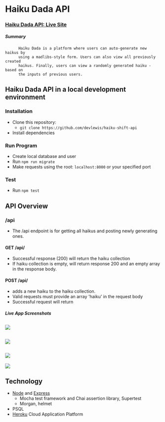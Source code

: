# Haiku Dada API

### [Haiku Dada API: Live Site](https://intense-ridge-06549.herokuapp.com/)

##### Summary

          Haiku Dada is a platform where users can auto-generate new haikus by
          using a madlibs-style form. Users can also view all previously created
          haikus. Finally, users can view a randomly generated haiku - based on
          the inputs of previous users.

## Haiku Dada API in a local development environment

### Installation

* Clone this repository:
  * `git clone https://github.com/devlewis/haiku-shift-api`
* Install dependencies 

### Run Program

* Create local database and user 
* Run `npm run migrate`
* Make requests using the root: `localhost:8000` or your specified port

### Test

* Run `npm test`



## API Overview

### /api

* The /api endpoint is for getting all haikus and posting newly generating ones. 

#### GET /api/

* Successful response (200) will return the haiku collection
* If haiku collection is empty, will return response 200 and an empty array in the response body. 

#### POST /api/

* adds a new haiku to the haiku collection.
* Valid requests must provide an array 'haiku' in the request body
* Successful request will return 

##### Live App Screenshots

![](src/images/Screen%20Shot%202020-04-25%20at%204.57.52%20PM.png) 
----------
![](src/images/Screen%20Shot%202020-04-25%20at%204.59.01%20PM.png) 
----------
![](src/images/Screen%20Shot%202020-04-25%20at%204.59.35%20PM.png) 
----------
![](src/images/Screen%20Shot%202020-04-25%20at%205.03.59%20PM.png)

## Technology

* [Node](https://nodejs.org/en/) and [Express](https://expressjs.com/)
  * Mocha test framework and Chai assertion library, Supertest 
  * Morgan, helmet 
* PSQL
* [Heroku](https://www.heroku.com/) Cloud Application Platform

#####  
